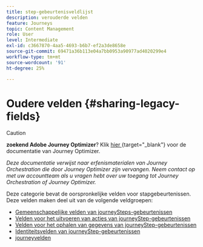 ```yaml
---
title: step-gebeurtenisveldlijst
description: verouderde velden
feature: Journeys
topic: Content Management
role: User
level: Intermediate
exl-id: c3667870-4aa5-4693-b6b7-ef2a3de8658e
source-git-commit: 69471a36b113e04a7bb0953a90977ad4020299e4
workflow-type: tm+mt
source-wordcount: '91'
ht-degree: 25%

---
```


# Oudere velden {#sharing-legacy-fields}


>[!CAUTION]
>
>**zoekend Adobe Journey Optimizer**? Klik [&#x200B; hier &#x200B;](https://experienceleague.adobe.com/nl/docs/journey-optimizer/using/ajo-home){target="_blank"} voor de documentatie van Journey Optimizer.
>
>
>_Deze documentatie verwijst naar erfenismaterialen van Journey Orchestration die door Journey Optimizer zijn vervangen. Neem contact op met uw accountteam als u vragen hebt over uw toegang tot Journey Orchestration of Journey Optimizer._


Deze categorie bevat de oorspronkelijke velden voor stapgebeurtenissen. Deze velden maken deel uit van de volgende veldgroepen:

* [Gemeenschappelijke velden van journeySteps-gebeurtenissen](../building-journeys/sharing-common-fields.md)
* [Velden voor het uitvoeren van acties van journeyStep-gebeurtenissen](../building-journeys/sharing-execution-fields.md)
* [Velden voor het ophalen van gegevens van journeyStep-gebeurtenissen](../building-journeys/sharing-fetch-fields.md)
* [Identiteitsvelden van journeyStep-gebeurtenissen](../building-journeys/sharing-identity-fields.md)
* [journeyvelden](../building-journeys/sharing-journey-fields.md)
